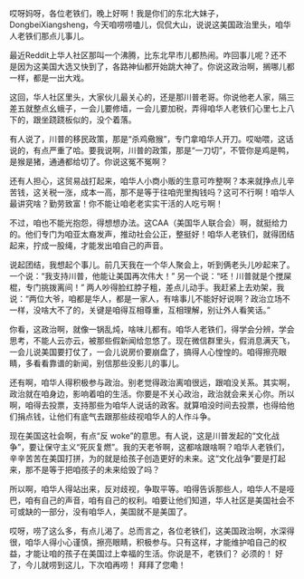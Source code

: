 哎呀妈呀，各位老铁们，晚上好啊！我是你们的东北大妹子，DongbeiXiangsheng，今天咱唠唠嗑儿，侃侃大山，说说这美国政治里头，咱华人老铁们那点儿事儿。

最近Reddit上华人社区那叫一个沸腾，比东北早市儿都热闹。咋回事儿呢？还不是因为这美国大选又快到了，各路神仙都开始跳大神了。你说这政治啊，搁哪儿都一样，都是一出大戏。

这回，华人社区里头，大家伙儿最关心的，还是那川普老哥。你说他老人家，隔三差五就整点幺蛾子，一会儿要修墙，一会儿要加税，弄得咱华人老铁们心里七上八下的，跟坐跷跷板似的，没个着落。

有人说了，川普的移民政策，那是“杀鸡儆猴”，专门拿咱华人开刀。哎呦喂，这话说的，有点严重了哈。要我说啊，川普的政策，那是“一刀切”，不管你是鸡是鸭，是猴是猪，通通都给切了。你说这冤不冤啊？

还有人担心，这贸易战打起来，咱华人小商小贩的生意可咋整啊？本来就挣点儿辛苦钱，这关税一涨，成本一高，那不是等于往咱兜里掏钱吗？这可不行啊！咱华人最讲究啥？勤劳致富！你不能让咱老老实实干活的人吃亏啊！

不过，咱也不能光抱怨，得想想办法。这CAA（美国华人联合会）啊，就挺给力的。他们专门为咱亚太裔发声，推动社会公正，整挺好！咱华人老铁们，就得团结起来，拧成一股绳，才能发出咱自己的声音。

说起团结，我想起个事儿。前几天我在一个华人聚会上，听到俩老头儿吵起来了。一个说：“我支持川普，他能让美国再次伟大！” 另一个说：“呸！川普就是个搅屎棍，专门挑拨离间！” 两人吵得脸红脖子粗，差点儿动手。我赶紧上去劝架，我说：“两位大爷，咱都是华人，都是一家人，有啥事儿不能好好说啊？政治立场不一样，没啥大不了的，关键是咱得互相尊重，互相理解，别让外人看笑话。”

你看，这政治啊，就像一锅乱炖，啥味儿都有。咱华人老铁们，得学会分辨，学会思考，不能人云亦云，被那些假新闻给忽悠了。现在微信群里头，假消息满天飞，一会儿说美国要打仗了，一会儿说房价要崩盘了，搞得人心惶惶的。咱得擦亮眼睛，多看看靠谱的新闻，别信那些没影儿的事儿。

还有啊，咱华人得积极参与政治。别老觉得政治离咱很远，跟咱没关系。其实啊，政治就在咱身边，影响着咱的生活。你要是不关心政治，政治就会来关心你。所以啊，咱得去投票，支持那些为咱华人说话的政客。就算咱没时间去投票，也得给他们捐点钱，让他们有底气去跟那些歧视咱华人的人作斗争。

现在美国这社会啊，有点“反 woke”的意思。有人说，这是川普发起的“文化战争”，要让保守主义“死灰复燃”。我的天老爷啊，这都啥跟啥啊？咱华人老铁们，辛辛苦苦在美国打拼，为的就是给孩子创造更好的未来。这“文化战争”要是打起来，那不是等于把咱孩子的未来给毁了吗？

所以啊，咱华人得站出来，反对歧视，争取平等。咱得告诉那些人，咱华人不是哑巴，咱有自己的声音，咱有自己的权利。咱要让他们知道，华人社区是美国社会不可或缺的一部分，没有咱华人，美国就不是美国了。

哎呀，唠了这么多，有点儿渴了。总而言之，各位老铁们，这美国政治啊，水深得很，咱华人得小心谨慎，擦亮眼睛，积极参与。只有这样，才能维护咱自己的权益，才能让咱的孩子在美国过上幸福的生活。你说是不，老铁们？ 必须的！ 好了，今儿就唠到这儿，下次咱再唠！ 拜拜了您嘞！